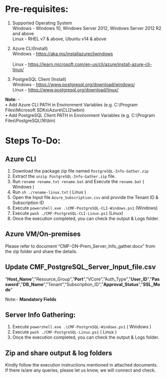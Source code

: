 # Pre-requisites:
1. Supported Operating System <br />
   Windows - Windows 10, Windows Server 2012, Windows Server 2012 R2 and above <br />
   Linux -  RHEL v7 & above, Ubuntu v14 & above <br />

2. Azure CLI(Install) <br />
   Windows - https://aka.ms/installazurecliwindows <br/>  
   Linux - https://learn.microsoft.com/en-us/cli/azure/install-azure-cli-linux/ <br />

3. PostgreSQL Client (Install) <br />
   Windows - https://www.postgresql.org/download/windows/ <br />
   Linux - https://www.postgresql.org/download/linux/ <br />

 **Note**: - <br />
• Add Azure CLI PATH in Environment Variables (e.g. C:\Program Files\Microsoft SDKs\Azure\CLI2\wbin) <br />
• Add PostgreSQL Client PATH in Environment Variables (e.g. C:\Program Files\PostgreSQL\16\bin) <br />

# Steps To-Do:

## Azure CLI
1. Download the package zip file named `PostgreSQL-Info-Gather.zip`
2. Extract the `unzip PostgreSQL-Info-Gather.zip` file.
3. Run `rename rename.txt rename.bat` and Execute the `rename.bat` ( Windows ) 
4. Run `sh ./rename-linux.txt` ( Linux )
5. Open the Input file `Azure_Subscription.csv` and provide the Tenant ID & Subscription ID 
6. Execute `powershell.exe .\CMF-PostgreSQL-CLI-Windows.ps1` (Windows)
7. Execute `pwsh ./CMF-PostgreSQL-CLI-Linux.ps1` (Linux)
8. Once the execution completed, you can check the output & Logs folder.

## Azure VM/On-premises
 Please refer to document “CMF-ON-Prem_Server_Info_gather.docx” from the zip folder and share the details.

## Update CMF_PostgreSQL_Server_Input_file.csv 
 "**Host_Name**","Resource_Group","**Port**","VCore","Auth_Type","**User_ID**","**Password**","**DB_Name**","Tenant","Subscription_ID","**Approval_Status**","**SSL_Mode**"
 
 Note:- **Mandatory Fields**

## Server Info Gathering:
1. Execute `powershell.exe .\CMF-PostgreSQL-Windows.ps1` ( Windows )
2. Execute `pwsh ./CMF-PostgreSQL-Linux.ps1` ( Linux )
3. Once the execution completed, you can check the output & Logs folder.

## Zip and share output & log folders 

Kindly follow the execution instructions mentioned in attached documents. 
If there is/are any queries, please let us know, we will connect and check.
